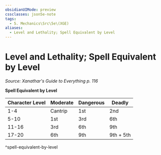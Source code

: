 ```yaml
---
obsidianUIMode: preview
cssclasses: json5e-note
tags:
  - 5. Mechanics\Src\5e\(XGE)
aliases:
  - Level and Lethality; Spell Equivalent by Level
---
```

# Level and Lethality; Spell Equivalent by Level
*Source: Xanathar's Guide to Everything p. 116* 

**Spell Equivalent by Level**

| Character Level |  Moderate |  Dangerous |  Deadly |
|-----------------|-----------|------------|---------|
| 1-4 | Cantrip | 1st | 2nd |
| 5-10 | 1st | 3rd | 6th |
| 11-16 | 3rd | 6th | 9th |
| 17-20 | 6th | 9th | 9th + 5th |
^spell-equivalent-by-level
